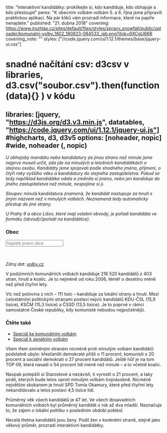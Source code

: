 title: "Interaktivní kandidátky: proklikejte si, kdo kandiduje, kdo obhajuje a kdo přestoupil"
perex: "K obecním volbám volbám 5. a 6. října jsme připravili praktickou aplikaci. Na pár kliků vám prozradí informace, které na papíře nenajdete."
published: "21. dubna 2018"
coverimg: https://www.irozhlas.cz/sites/default/files/styles/zpravy_snowfall/public/uploader/komunalni-volby_1802_180823-084533_jab.png?itok=6XCgU6KR
coverimg_note: ""
styles: ["//code.jquery.com/ui/1.12.1/themes/base/jquery-ui.css"]
# snadné načítání csv: d3csv v libraries, d3.csv("soubor.csv").then(function(data){} ) v kódu
libraries: [jquery, "https://d3js.org/d3.v3.min.js", datatables, "https://code.jquery.com/ui/1.12.1/jquery-ui.js"] #highcharts, d3, d3v5
options: [noheader, nopic] #wide, noheader (, nopic)
---

_U obhajoby mandátu nebo kandidatury za jinou stranu než minule jsme nejprve museli určit, zda jde na minulých a letošních kandidátkách o stejnou osobu. Kandidáty jsme spojovali podle shodného jména, příjmení, o čtyři roky vyššího věku a kandidatury do stejného zastupitelstva. Pokud se tedy například kandidátka vdala a změnila si jméno, nebo jen kandiduje do jiného zastupitelstva než minule, nespojíme si ji._

_Sloupec_ minulá kandidatura _znamená, že kandidát nastupuje za hnutí s jiným názvem než v minulých volbách. Neznamená tedy automaticky přestup do jiné strany._

_U Prahy 9 a obce Lišov, které mají volební obvody, je pořadí kandidáta ve formátu {obvod}/{pořadí na kandidátce}._

<wide>
<div id="container">
	<div id="obec">
		<h3>Obec</h3>
		<form onsubmit="return false">
			<div class="autocomplete" style="width:300px;">
				<input id="vyberObce" name="vyberObce" type="text" placeholder="Napište jméno obce">
			</div>
		</form>
	</div>
	<div id="strany">
		<table id="tabulkaStran" class="display" style="width:100%"></table></div>
	<div id="kandidati"><table id="tabulkaKandidatu" class="display" style="width:100%"></table></div>
</div>
</wide>

_Zdroj dat: [volby.cz](https://volby.cz/pls/kv2018/kv?xjazyk=CZ&xid=1)_

V podzimních komunálních volbách kandiduje 216 520 kandidátů z 403 stran, hnutí a koalic. Je to nejméně od roku 2006, téměř o desetinu méně než před čtyřmi lety.

Víc než polovina z nich – 111 tisíc – kandiduje za lokální strany a hnutí. Mezi celostátními politickými stranami postaví nejvíc kandidátů KDU-ČSL (15,9 tisíce), KSČM (15,3 tisíce) a ČSSD (13,5 tisíce). Je to poprvé v rámci samostatné České republiky, kdy komunisté nebudou nejpočetnější.

<left>
<h3>Čtěte také</h3>
<ul>
	<li><a href="https://www.irozhlas.cz/volby/komunalni-volby-2018" target="_blank">Speciál ke komunálním volbám</a></li>
	<li><a href="https://www.irozhlas.cz/volby/senatni-volby-2018" target="_blank">Speciál k senátním volbám</a></li>
</ul>
</left>

Všem třem zmíněným stranám nicméně proti minulým volbám kandidátů podstatně ubylo: křesťanští demokraté přišli o 11 procent, komunisti o 20 procent a sociální demokrati o 27 procent kandidátů. Ještě hůř je na tom TOP 09, která nasadí o 54 procent lidí méně než minule – a to včetně koalic.

Naopak polepšili si Starostové a nezávislí, ti vyrostli o 21 procent, a taky piráti, kterých bude letos oproti minulým volbám trojnásobně. Nicméně největším skokanem je hnutí SPD Tomia Okamury, které před čtyřmi lety nekandidovalo a letos postaví 4,5 tisíce lidí.

Průměrný věk všech kandidátů je 47 let. Ve všech dosavadních komunálních volbách byl průměrný kandidát o rok až dva mladší. Naznačuje to, že zájem o lokální politiku v posledním období poklesl.

Necelá třetina kandidátů jsou ženy. Podíl žen v konkrétní straně, stejně jako věkový průměr, prozradí interaktivní kandidátky.